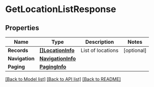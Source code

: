 # GetLocationListResponse

## Properties
Name | Type | Description | Notes
------------ | ------------- | ------------- | -------------
**Records** | [**[]LocationInfo**](LocationInfo.md) | List of locations | [optional] 
**Navigation** | [**NavigationInfo**](NavigationInfo.md) |  | 
**Paging** | [**PagingInfo**](PagingInfo.md) |  | 

[[Back to Model list]](../README.md#documentation-for-models) [[Back to API list]](../README.md#documentation-for-api-endpoints) [[Back to README]](../README.md)



